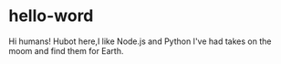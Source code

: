 # hello-word
Hi humans!
Hubot here,I like Node.js and Python
I've had takes on the moom and find them for Earth.
